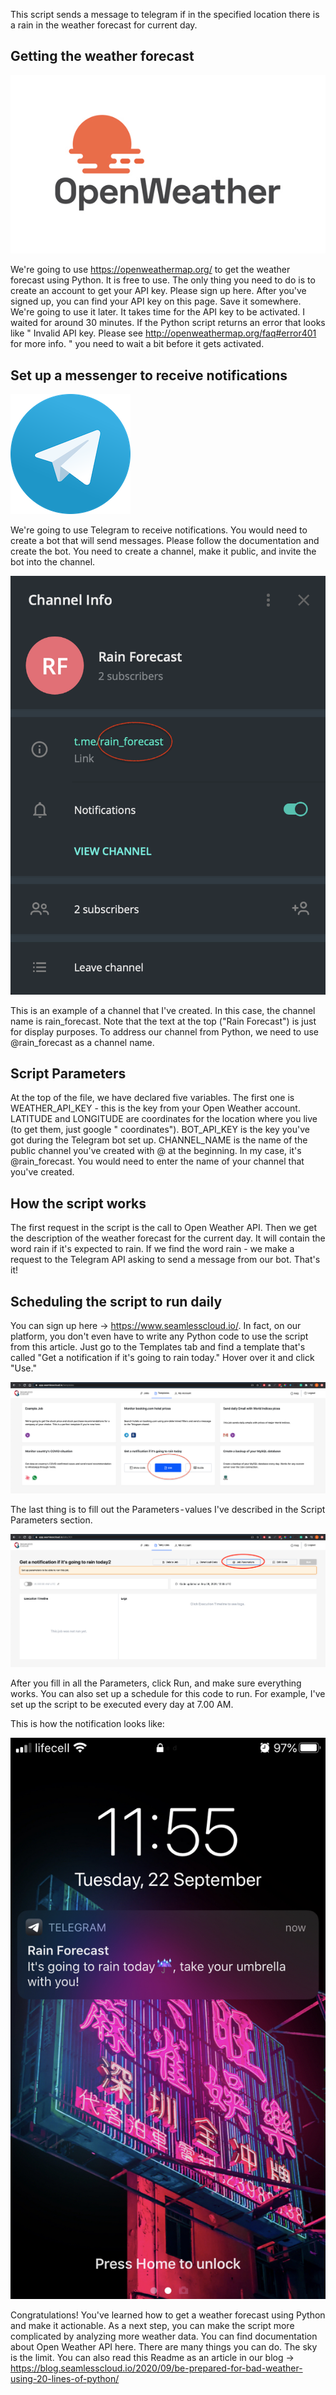This script sends a message to telegram if in the specified location there is a rain in the weather forecast for current day.

## Getting the weather forecast
![Open Weather](../images/rain_weather_forecast/2.jpg)

We're going to use https://openweathermap.org/ to get the weather forecast using Python. It is free to use. The only thing you need to do is to create an account to get your API key. Please sign up here. After you've signed up, you can find your API key on this page. Save it somewhere. We're going to use it later.
It takes time for the API key to be activated. I waited for around 30 minutes. If the Python script returns an error that looks like " Invalid API key. Please see http://openweathermap.org/faq#error401 for more info. " you need to wait a bit before it gets activated.

## Set up a messenger to receive notifications
![Telegram](../images/rain_weather_forecast/3.png)

We're going to use Telegram to receive notifications. You would need to create a bot that will send messages. Please follow the documentation and create the bot. You need to create a channel, make it public, and invite the bot into the channel.

![Telegram Channel](../images/rain_weather_forecast/4.png)

This is an example of a channel that I've created. In this case, the channel name is rain_forecast. Note that the text at the top ("Rain Forecast") is just for display purposes. To address our channel from Python, we need to use @rain_forecast as a channel name.

## Script Parameters

At the top of the file, we have declared five variables. The first one is WEATHER_API_KEY - this is the key from your Open Weather account. LATITUDE and LONGITUDE are coordinates for the location where you live (to get them, just google "<your city name> coordinates"). BOT_API_KEY is the key you've got during the Telegram bot set up. CHANNEL_NAME is the name of the public channel you've created with @ at the beginning. In my case, it's @rain_forecast. You would need to enter the name of your channel that you've created.

## How the script works

The first request in the script is the call to Open Weather API. Then we get the description of the weather forecast for the current day. It will contain the word rain if it's expected to rain. If we find the word rain - we make a request to the Telegram API asking to send a message from our bot. That's it!

## Scheduling the script to run daily

You can sign up here -> https://www.seamlesscloud.io/. In fact, on our platform, you don't even have to write any Python code to use the script from this article. Just go to the Templates tab and find a template that's called "Get a notification if it's going to rain today." Hover over it and click "Use."

![Template](../images/rain_weather_forecast/5.png)

The last thing is to fill out the Parameters - values I've described in the Script Parameters section.

![Parameters](../images/rain_weather_forecast/6.png)

After you fill in all the Parameters, click Run, and make sure everything works. You can also set up a schedule for this code to run. For example, I've set up the script to be executed every day at 7.00 AM.

This is how the notification looks like:

![Notification example](../images/rain_weather_forecast/1.jpeg)

Congratulations! You've learned how to get a weather forecast using Python and make it actionable. As a next step, you can make the script more complicated by analyzing more weather data. You can find documentation about Open Weather API here. There are many things you can do. The sky is the limit.
You can also read this Readme as an article in our blog -> https://blog.seamlesscloud.io/2020/09/be-prepared-for-bad-weather-using-20-lines-of-python/
